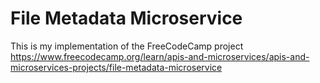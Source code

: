 # File Metadata Microservice

This is my implementation of the FreeCodeCamp project https://www.freecodecamp.org/learn/apis-and-microservices/apis-and-microservices-projects/file-metadata-microservice

